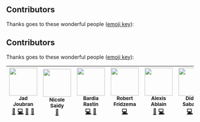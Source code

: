 

## Contributors

Thanks goes to these wonderful people ([emoji key](https://github.com/kentcdodds/all-contributors#emoji-key)):

<!-- ALL-CONTRIBUTORS-LIST:START - Do not remove or modify this section -->
<!-- prettier-ignore -->
<!-- | [<img src="https://avatars3.githubusercontent.com/u/3788500?s=460&v=4" width="75px;"/>.<sub><b>Pranay Dutta</b></sub>](https://github.com/pranaydutta89).[:computer:](#code-pranaydutta "Code") [🤔](#ideas-pranay-dutta "Ideas, Planning, & Feedback") | [<img src="https://avatars0.githubusercontent.com/u/11675384?s=460&v=4" width="75px;"/>.<sub><b>Abhijeet Sonaje</b></sub>](https://github.com/abhijeet2015). [:computer:](#code-abhijeetsonaje "Code")[🤔](#ideas-abhijeetsonaje "Ideas, Planning, & Feedback") | [<img src="https://avatars0.githubusercontent.com/u/26872595?s=460&v=4" width="75px;"/>.<sub><b>Nayan Kamble</b></sub>](https://github.com/nayankamble).[:computer:](#code-nayankamble "Code")   [:book:](#nayankamble "Documentation")  | [<img src="https://avatars3.githubusercontent.com/u/38063467?s=460&v=4" width="75px;"/>.<sub><b>Ravichandra Bhanage</b></sub>](https://github.com/bhanage-ravic).[:computer:](#code-ravichandra-bhanage "Code") |[<img src="https://media.licdn.com/dms/image/C5603AQGL5eGyFcb1xA/profile-displayphoto-shrink_800_800/0?e=1533168000&v=beta&t=fE82HbRHCY-UWO24nQ-6PkJ-uR1l-hLhMju0SHOdAqY" width="75px;"/>.<sub><b>Prashant Ipte</b></sub>](https://www.linkedin.com/in/prashant-ipte-003b9634/).[🎨](#design-prashantipte "Design") | -->


<!-- ALL-CONTRIBUTORS-LIST:END -->

## Contributors

Thanks goes to these wonderful people ([emoji key](https://github.com/kentcdodds/all-contributors#emoji-key)):

<!-- ALL-CONTRIBUTORS-LIST:START - Do not remove or modify this section -->
<!-- prettier-ignore -->
| [<img src="https://avatars2.githubusercontent.com/u/2265232?v=4" width="75px;"/><br /><sub><b>Jad Joubran</b></sub>](https://www.youtube.com/jadjoubran)<br />[📝](#blog-jadjoubran "Blogposts") [💻](https://github.com/jadjoubran/webdash/commits?author=jadjoubran "Code") [📖](https://github.com/jadjoubran/webdash/commits?author=jadjoubran "Documentation") [🤔](#ideas-jadjoubran "Ideas, Planning, & Feedback") | [<img src="https://avatars3.githubusercontent.com/u/12381848?v=4" width="75px;"/><br /><sub><b>Nicole Saidy</b></sub>](https://nicolesaidy.com)<br />[🎨](#design-nicolesaidy "Design") | [<img src="https://avatars1.githubusercontent.com/u/20615964?v=4" width="75px;"/><br /><sub><b>Bardia Rastin</b></sub>](https://github.com/bardiarastin)<br />[💻](https://github.com/jadjoubran/webdash/commits?author=bardiarastin "Code") [🤔](#ideas-bardiarastin "Ideas, Planning, & Feedback") | [<img src="https://avatars3.githubusercontent.com/u/8180660?v=4" width="75px;"/><br /><sub><b>Robert Fridzema</b></sub>](https://fridzema.com/)<br />[💻](https://github.com/jadjoubran/webdash/commits?author=fridzema "Code") | [<img src="https://avatars0.githubusercontent.com/u/11648546?v=4" width="75px;"/><br /><sub><b>Alexis Ablain</b></sub>](https://github.com/alexisab)<br />[🐛](https://github.com/jadjoubran/webdash/issues?q=author%3Aalexisab "Bug reports") [💻](https://github.com/jadjoubran/webdash/commits?author=alexisab "Code") | [<img src="https://avatars0.githubusercontent.com/u/5699145?v=4" width="75px;"/><br /><sub><b>Dídac Sabatés</b></sub>](https://sabatesduran.net)<br />[💻](https://github.com/jadjoubran/webdash/commits?author=sabatesduran "Code") [🤔](#ideas-sabatesduran "Ideas, Planning, & Feedback") |
| :---: | :---: | :---: | :---: | :---: | :---: |
<!-- ALL-CONTRIBUTORS-LIST:END -->
